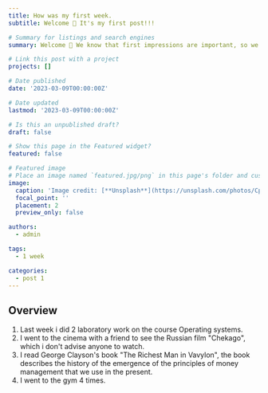 ```yaml
---
title: How was my first week.
subtitle: Welcome 👋 It's my first post!!!

# Summary for listings and search engines
summary: Welcome 👋 We know that first impressions are important, so we've populated your new site with some initial content to help you get familiar with everything in no time.

# Link this post with a project
projects: []

# Date published
date: '2023-03-09T00:00:00Z'

# Date updated
lastmod: '2023-03-09T00:00:00Z'

# Is this an unpublished draft?
draft: false

# Show this page in the Featured widget?
featured: false

# Featured image
# Place an image named `featured.jpg/png` in this page's folder and customize its options here.
image:
  caption: 'Image credit: [**Unsplash**](https://unsplash.com/photos/CpkOjOcXdUY)'
  focal_point: ''
  placement: 2
  preview_only: false

authors:
  - admin

tags:
  - 1 week

categories:
  - post 1
---
```


## Overview

1. Last week i did 2 laboratory work on the course Operating systems.
2. I went to the cinema with a friend to see the Russian film "Chekago", which i don't advise anyone to watch.
3. I read George Clayson's book "The Richest Man in Vavylon", the book describes the history of the emergence of the principles of money management that we use in the present.
4. I went to the gym 4 times.


